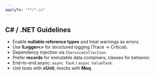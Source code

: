 ```yaml
---
applyTo: "**/*.cs"
---
```


## C# / .NET Guidelines
- Enable **nullable reference types** and treat warnings as errors.  
- Use **ILogger<>** for structured logging (Trace → Critical).  
- Dependency Injection via `IServiceCollection`.  
- Prefer **records** for immutable data containers; classes for behavior.  
- End-to-end async: `async Task` / `async ValueTask`.  
- Unit tests with **xUnit**; mocks with **Moq**.  
